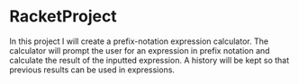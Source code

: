 # RacketProject
In this project I will create a prefix-notation expression calculator. The calculator will prompt the user for an expression in prefix notation and calculate the result of the inputted expression. A history will be kept so that previous results can be used in expressions.
